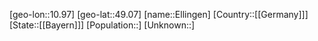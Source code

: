 ﻿---
location: [49.07,10.97]
type: City
tags:
- geo/City


SpocWebEntityId: 30029
isDeleted: false
confidential: public

---
[geo-lon::10.97]
[geo-lat::49.07]
[name::Ellingen]
[Country::[[Germany]]]
[State::[[Bayern]]]
[Population::]
[Unknown::]

